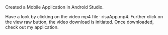 Created a Mobile Application in Android Studio.

Have a look by clicking on the video mp4 file- risaApp.mp4. Further click on the view raw button, the video download is initiated. Once downloaded, check out my application.
